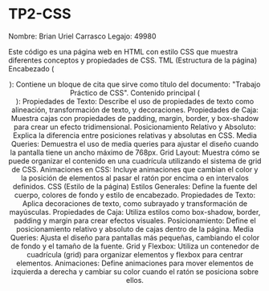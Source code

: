 # TP2-CSS
Nombre: Brian Uriel Carrasco
Legajo: 49980

Este código es una página web en HTML con estilo CSS que muestra diferentes conceptos y propiedades de CSS.
TML (Estructura de la página)
Encabezado (<header>): Contiene un bloque de cita que sirve como título del documento: "Trabajo Práctico de CSS".
Contenido principal (<main>):
Propiedades de Texto: Describe el uso de propiedades de texto como alineación, transformación de texto, y decoraciones.
Propiedades de Caja: Muestra cajas con propiedades de padding, margin, border, y box-shadow para crear un efecto tridimensional.
Posicionamiento Relativo y Absoluto: Explica la diferencia entre posiciones relativas y absolutas en CSS.
Media Queries: Demuestra el uso de media queries para ajustar el diseño cuando la pantalla tiene un ancho máximo de 768px.
Grid Layout: Muestra cómo se puede organizar el contenido en una cuadrícula utilizando el sistema de grid de CSS.
Animaciones en CSS: Incluye animaciones que cambian el color y la posición de elementos al pasar el ratón por encima o en intervalos definidos.
CSS (Estilo de la página)
Estilos Generales: Define la fuente del cuerpo, colores de fondo y estilo de encabezado.
Propiedades de Texto: Aplica decoraciones de texto, como subrayado y transformación de mayúsculas.
Propiedades de Caja: Utiliza estilos como box-shadow, border, padding y margin para crear efectos visuales.
Posicionamiento: Define el posicionamiento relativo y absoluto de cajas dentro de la página.
Media Queries: Ajusta el diseño para pantallas más pequeñas, cambiando el color de fondo y el tamaño de la fuente.
Grid y Flexbox: Utiliza un contenedor de cuadrícula (grid) para organizar elementos y flexbox para centrar elementos.
Animaciones: Define animaciones para mover elementos de izquierda a derecha y cambiar su color cuando el ratón se posiciona sobre ellos.
